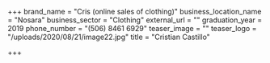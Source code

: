 +++
brand_name = "Cris (online sales of clothing)"
business_location_name = "Nosara"
business_sector = "Clothing"
external_url = ""
graduation_year = 2019
phone_number = "(506) 8461 6929"
teaser_image = ""
teaser_logo = "/uploads/2020/08/21/image22.jpg"
title = "Cristian Castillo"

+++
